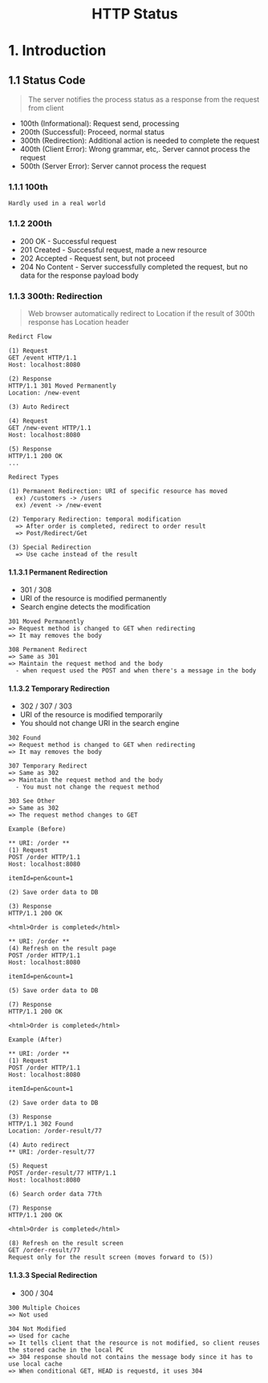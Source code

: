 <!-- HEADER -->
<div align="center">
  <h1 align="center">HTTP Status</h1>
</div>

# 1. Introduction

## 1.1 Status Code
> The server notifies the process status as a response from the request from client

* 100th (Informational): Request send, processing
* 200th (Successful): Proceed, normal status
* 300th (Redirection): Additional action is needed to complete the request
* 400th (Client Error): Wrong grammar, etc,. Server cannot process the request
* 500th (Server Error): Server cannot process the request

### 1.1.1 100th
```shell
Hardly used in a real world
```

### 1.1.2 200th
* 200 OK            - Successful request
* 201 Created       - Successful request, made a new resource
* 202 Accepted      - Request sent, but not proceed
* 204 No Content    - Server successfully completed the request, but no data for the response payload body

### 1.1.3 300th: Redirection
> Web browser automatically redirect to Location if the result of 300th response has Location header
```shell
Redirct Flow

(1) Request
GET /event HTTP/1.1
Host: localhost:8080

(2) Response
HTTP/1.1 301 Moved Permanently
Location: /new-event

(3) Auto Redirect

(4) Request
GET /new-event HTTP/1.1
Host: localhost:8080

(5) Response
HTTP/1.1 200 OK
...
```
```shell
Redirect Types

(1) Permanent Redirection: URI of specific resource has moved
  ex) /customers -> /users
  ex) /event -> /new-event

(2) Temporary Redirection: temporal modification
  => After order is completed, redirect to order result
  => Post/Redirect/Get

(3) Special Redirection
  => Use cache instead of the result
```

#### 1.1.3.1 Permanent Redirection
* 301 / 308
* URI of the resource is modified permanently
* Search engine detects the modification
```shell
301 Moved Permanently
=> Request method is changed to GET when redirecting
=> It may removes the body

308 Permanent Redirect
=> Same as 301
=> Maintain the request method and the body
  - when request used the POST and when there's a message in the body
```

#### 1.1.3.2 Temporary Redirection
* 302 / 307 / 303
* URI of the resource is modified temporarily
* You should not change URI in the search engine
```shell
302 Found
=> Request method is changed to GET when redirecting
=> It may removes the body

307 Temporary Redirect
=> Same as 302
=> Maintain the request method and the body
  - You must not change the request method

303 See Other
=> Same as 302
=> The request method changes to GET
```
```shell
Example (Before)

** URI: /order **
(1) Request
POST /order HTTP/1.1
Host: localhost:8080

itemId=pen&count=1

(2) Save order data to DB

(3) Response
HTTP/1.1 200 OK

<html>Order is completed</html>

** URI: /order **
(4) Refresh on the result page
POST /order HTTP/1.1
Host: localhost:8080

itemId=pen&count=1

(5) Save order data to DB

(7) Response
HTTP/1.1 200 OK

<html>Order is completed</html>
```
```shell
Example (After)

** URI: /order **
(1) Request
POST /order HTTP/1.1
Host: localhost:8080

itemId=pen&count=1

(2) Save order data to DB

(3) Response
HTTP/1.1 302 Found
Location: /order-result/77

(4) Auto redirect
** URI: /order-result/77

(5) Request
POST /order-result/77 HTTP/1.1
Host: localhost:8080

(6) Search order data 77th

(7) Response
HTTP/1.1 200 OK

<html>Order is completed</html>

(8) Refresh on the result screen
GET /order-result/77
Request only for the result screen (moves forward to (5))
```

#### 1.1.3.3 Special Redirection
* 300 / 304
```shell
300 Multiple Choices
=> Not used

304 Not Modified
=> Used for cache
=> It tells client that the resource is not modified, so client reuses the stored cache in the local PC
=> 304 response should not contains the message body since it has to use local cache
=> When conditional GET, HEAD is requestd, it uses 304
```